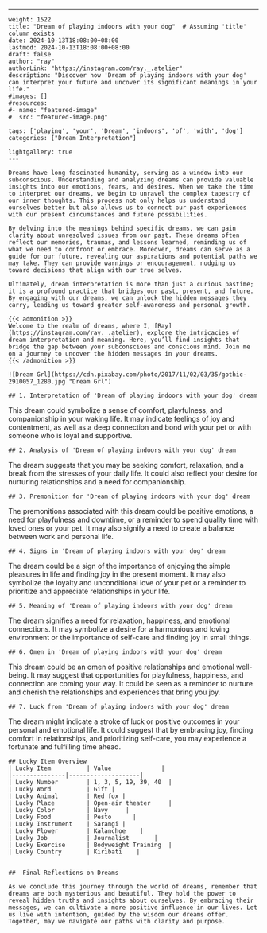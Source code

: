 ---
    weight: 1522
    title: "Dream of playing indoors with your dog"  # Assuming 'title' column exists
    date: 2024-10-13T18:08:00+08:00
    lastmod: 2024-10-13T18:08:00+08:00
    draft: false
    author: "ray"
    authorLink: "https://instagram.com/ray._.atelier"
    description: "Discover how 'Dream of playing indoors with your dog' can interpret your future and uncover its significant meanings in your life."
    #images: []
    #resources:
    #- name: "featured-image"
    #  src: "featured-image.png"
    
    tags: ['playing', 'your', 'Dream', 'indoors', 'of', 'with', 'dog']
    categories: ["Dream Interpretation"]
    
    lightgallery: true
    ---
    
    Dreams have long fascinated humanity, serving as a window into our subconscious. Understanding and analyzing dreams can provide valuable insights into our emotions, fears, and desires. When we take the time to interpret our dreams, we begin to unravel the complex tapestry of our inner thoughts. This process not only helps us understand ourselves better but also allows us to connect our past experiences with our present circumstances and future possibilities.
    
    By delving into the meanings behind specific dreams, we can gain clarity about unresolved issues from our past. These dreams often reflect our memories, traumas, and lessons learned, reminding us of what we need to confront or embrace. Moreover, dreams can serve as a guide for our future, revealing our aspirations and potential paths we may take. They can provide warnings or encouragement, nudging us toward decisions that align with our true selves.
    
    Ultimately, dream interpretation is more than just a curious pastime; it is a profound practice that bridges our past, present, and future. By engaging with our dreams, we can unlock the hidden messages they carry, leading us toward greater self-awareness and personal growth.
    
    {{< admonition >}}
    Welcome to the realm of dreams, where I, [Ray](https://instagram.com/ray._.atelier), explore the intricacies of dream interpretation and meaning. Here, you’ll find insights that bridge the gap between your subconscious and conscious mind. Join me on a journey to uncover the hidden messages in your dreams.
    {{< /admonition >}}
    
    ![Dream Grl](https://cdn.pixabay.com/photo/2017/11/02/03/35/gothic-2910057_1280.jpg "Dream Grl")
    
    ## 1. Interpretation of 'Dream of playing indoors with your dog' dream
    
This dream could symbolize a sense of comfort, playfulness, and companionship in your waking life. It may indicate feelings of joy and contentment, as well as a deep connection and bond with your pet or with someone who is loyal and supportive.
    
    ## 2. Analysis of 'Dream of playing indoors with your dog' dream
    
The dream suggests that you may be seeking comfort, relaxation, and a break from the stresses of your daily life. It could also reflect your desire for nurturing relationships and a need for companionship.
    
    ## 3. Premonition for 'Dream of playing indoors with your dog' dream
    
The premonitions associated with this dream could be positive emotions, a need for playfulness and downtime, or a reminder to spend quality time with loved ones or your pet. It may also signify a need to create a balance between work and personal life.
    
    ## 4. Signs in 'Dream of playing indoors with your dog' dream
    
The dream could be a sign of the importance of enjoying the simple pleasures in life and finding joy in the present moment. It may also symbolize the loyalty and unconditional love of your pet or a reminder to prioritize and appreciate relationships in your life.
    
    ## 5. Meaning of 'Dream of playing indoors with your dog' dream
    
The dream signifies a need for relaxation, happiness, and emotional connections. It may symbolize a desire for a harmonious and loving environment or the importance of self-care and finding joy in small things.
    
    ## 6. Omen in 'Dream of playing indoors with your dog' dream
    
This dream could be an omen of positive relationships and emotional well-being. It may suggest that opportunities for playfulness, happiness, and connection are coming your way. It could be seen as a reminder to nurture and cherish the relationships and experiences that bring you joy.
    
    ## 7. Luck from 'Dream of playing indoors with your dog' dream
    
The dream might indicate a stroke of luck or positive outcomes in your personal and emotional life. It could suggest that by embracing joy, finding comfort in relationships, and prioritizing self-care, you may experience a fortunate and fulfilling time ahead.
    
    ## Lucky Item Overview
    | Lucky Item          | Value              |
    |---------------|--------------------|
    | Lucky Number        | 1, 3, 5, 19, 39, 40  |
    | Lucky Word          | Gift |
    | Lucky Animal        | Red fox |
    | Lucky Place         | Open-air theater     |
    | Lucky Color         | Navy     |
    | Lucky Food          | Pesto      |
    | Lucky Instrument    | Sarangi |
    | Lucky Flower        | Kalanchoe    |
    | Lucky Job           | Journalist       |
    | Lucky Exercise      | Bodyweight Training  |
    | Lucky Country       | Kiribati    |
    
    
    ##  Final Reflections on Dreams
    
    As we conclude this journey through the world of dreams, remember that dreams are both mysterious and beautiful. They hold the power to reveal hidden truths and insights about ourselves. By embracing their messages, we can cultivate a more positive influence in our lives. Let us live with intention, guided by the wisdom our dreams offer. Together, may we navigate our paths with clarity and purpose.
    